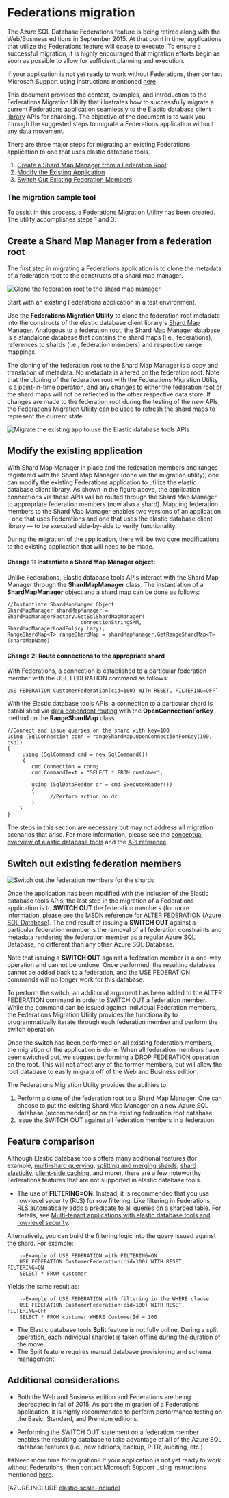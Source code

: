 <properties 
    pageTitle="Federations migration" 
    description="Outlines the steps to migrate an existing app built with Federations feature to the elastic database model." 
    services="sql-database" 
    documentationCenter="" 
    manager="jeffreyg" 
    authors="sidneyh" 
    editor=""/>

<tags 
    ms.service="sql-database" 
    ms.workload="sql-database" 
    ms.tgt_pltfrm="na" 
    ms.devlang="na" 
    ms.topic="article" 
    ms.date="08/14/2015" 
    ms.author="sidneyh"/>

# Federations migration 

The Azure SQL Database Federations feature is being retired along with the Web/Business editions in September 2015. At that point in time, applications that utilize the Federations feature will cease to execute. To ensure a successful migration, it is highly encouraged that migration efforts begin as soon as possible to allow for sufficient planning and execution.

If your application is not yet ready to work without Federations, then contact Microsoft Support using instructions mentioned [here](https://support.microsoft.com/kb/3087180).  

This document provides the context, examples, and introduction to the Federations Migration Utility that illustrates how to successfully migrate a current Federations application seamlessly to the [Elastic database client library](http://go.microsoft.com/?linkid=9862592) APIs for sharding. The objective of the document is to walk you through the suggested steps to migrate a Federations application without any data movement.

There are three major steps for migrating an existing Federations application to one that uses elastic database tools.

1. [Create a Shard Map Manager from a Federation Root](#create-a-shard-map-manager-from-a-federation-root) 
2. [Modify the Existing Application](#modify-the-existing-application)
3. [Switch Out Existing Federation Members](#switch-out-existing-federation-members)
    

### The migration sample tool
To assist in this process, a [Federations Migration Utility](http://go.microsoft.com/?linkid=9862613) has been created. The utility accomplishes steps 1 and 3. 

## Create a Shard Map Manager from a federation root
The first step in migrating a Federations application is to clone the metadata of a federation root to the constructs of a shard map manager. 

![Clone the federation root to the shard map manager][1]
 
Start with an existing Federations application in a test environment.
 
Use the **Federations Migration Utility** to clone the federation root metadata into the constructs of the elastic database client library's [Shard Map Manager](http://go.microsoft.com/?linkid=9862595). Analogous to a federation root, the Shard Map Manager database is a standalone database that contains the shard maps (i.e., federations), references to shards (i.e., federation members) and respective range mappings. 

The cloning of the federation root to the Shard Map Manager is a copy and translation of metadata. No metadata is altered on the federation root. Note that the cloning of the federation root with the Federations Migration Utility is a point-in-time operation, and any changes to either the federation root or the shard maps will not be reflected in the other respective data store. If changes are made to the federation root during the testing of the new APIs, the Federations Migration Utility can be used to refresh the shard maps to represent the current state. 

![Migrate the existing app to use the Elastic database tools APIs][2]

## Modify the existing application 

With Shard Map Manager in place and the federation members and ranges registered with the Shard Map Manager (done via the migration utility), one can modify the existing Federations application to utilize the elastic database client library. As shown in the figure above, the application connections via these APIs will be routed through the Shard Map Manager to appropriate federation members (now also a shard). Mapping federation members to the Shard Map Manager enables two versions of an application – one that uses Federations and one that uses the elastic database client library — to be executed side-by-side to verify functionality.   

During the migration of the application, there will be two core modifications to the existing application that will need to be made.


#### Change 1: Instantiate a Shard Map Manager object: 

Unlike Federations, Elastic database tools APIs interact with the Shard Map Manager through the **ShardMapManager** class. The instantiation of a **ShardMapManager** object and a shard map can be done as follows:
     
    //Instantiate ShardMapManger Object 
    ShardMapManager shardMapManager = ShardMapManagerFactory.GetSqlShardMapManager(
                            connectionStringSMM, ShardMapManagerLoadPolicy.Lazy); 
    RangeShardMap<T> rangeShardMap = shardMapManager.GetRangeShardMap<T>(shardMapName) 
    
#### Change 2: Route connections to the appropriate shard 

With Federations, a connection is established to a particular federation member with the USE FEDERATION command as follows:  

    USE FEDERATION CustomerFederation(cid=100) WITH RESET, FILTERING=OFF`

With the Elastic database tools APIs, a connection to a particular shard is established via [data dependent routing](sql-database-elastic-scale-data-dependent-routing.md) with the  **OpenConnectionForKey** method on the **RangeShardMap** class. 

    //Connect and issue queries on the shard with key=100 
    using (SqlConnection conn = rangeShardMap.OpenConnectionForKey(100, csb))  
    { 
         using (SqlCommand cmd = new SqlCommand()) 
         { 
            cmd.Connection = conn; 
            cmd.CommandText = "SELECT * FROM customer";
     
            using (SqlDataReader dr = cmd.ExecuteReader()) 
            { 
                  //Perform action on dr 
            } 
        } 
    }

The steps in this section are necessary but may not address all migration scenarios that arise. For more information, please see the [conceptual overview of elastic database tools](sql-database-elastic-scale-introduction.md) and the [API reference](http://go.microsoft.com/?linkid=9862604).

## Switch out existing federation members 

![Switch out the federation members for the shards][3]

Once the application has been modified with the inclusion of the Elastic database tools APIs, the last step in the migration of a Federations application is to **SWITCH OUT** the federation members (for more information, please see the MSDN reference for [ALTER FEDERATION (Azure SQL Database](http://msdn.microsoft.com/library/dn269988(v=sql.120).aspx)). The end result of issuing a **SWITCH OUT** against a particular federation member is the removal of all federation constraints and metadata rendering the federation member as a regular Azure SQL Database, no different than any other Azure SQL Database.  

Note that issuing a **SWITCH OUT** against a federation member is a one-way operation and cannot be undone. Once performed, the resulting database cannot be added back to a federation, and the USE FEDERATION commands will no longer work for this database. 

To perform the switch, an additional argument has been added to the ALTER FEDERATION command in order to SWITCH OUT a federation member.  While the command can be issued against individual Federation members, the Federations Migration Utility provides the functionality to programmatically iterate through each federation member and perform the switch operation. 

Once the switch has been performed on all existing federation members, the migration of the application is done. When all federation members have been switched out, we suggest performing a DROP FEDERATION operation on the root.  This will not affect any of the former members, but will allow the root database to easily migrate off of the Web and Business edition.
  
The Federations Migration Utility provides the abilities to: 

1.    Perform a clone of the federation root to a Shard Map Manager.  One can choose to put the existing Shard Map Manager on a new Azure SQL database (recommended) or on the existing federation root database.
2.    Issue the SWITCH OUT against all federation members in a federation.


## Feature comparison

Although Elastic database tools offers many additional features (for example, [multi-shard querying](sql-database-elastic-scale-multishard-querying.md), [splitting and merging shards](sql-database-elastic-scale-overview-split-and-merge.md), [shard elasticity](sql-database-elastic-scale-elasticity.md), [client-side caching](sql-database-elastic-scale-shard-map-management.md), and more), there are a few noteworthy Federations features that are not supported in elastic database tools.
  
- The use of **FILTERING=ON**. Instead, it is recommended that you use row-level security (RLS) for row filtering. Like filtering in Federations, RLS automatically adds a predicate to all queries on a sharded table. For details, see [Multi-tenant applications with elastic database tools and row-level security](sql-database-elastic-tools-multi-tenant-row-level-security.md). 
 
 Alternatively, you can build the filtering logic into the query issued against the shard. For example: 

        --Example of USE FEDERATION with FILTERING=ON
        USE FEDERATION CustomerFederation(cid=100) WITH RESET, FILTERING=ON 
        SELECT * FROM customer

 Yields the same result as:

        --Example of USE FEDERATION with filtering in the WHERE clause 
        USE FEDERATION CustomerFederation(cid=100) WITH RESET, FILTERING=OFF 
        SELECT * FROM customer WHERE CustomerId = 100 

- The Elastic database tools **Split** feature is not fully online. During a split operation, each individual shardlet is taken offline during the duration of the move.
- The Split feature requires manual database provisioning and schema management.

## Additional considerations

* Both the Web and Business edition and Federations are being deprecated in fall of 2015.  As part the migration of a Federations application, it is highly recommended to perform performance testing on the Basic, Standard, and Premium editions. 

* Performing the SWITCH OUT statement on a federation member enables the resulting database to take advantage of all of the Azure SQL database features (i.e., new editions, backup, PITR, auditing, etc.) 

##Need more time for migration? 
If your application is not yet ready to work without Federations, then contact Microsoft Support using instructions mentioned [here](https://support.microsoft.com/kb/3087180). 

[AZURE.INCLUDE [elastic-scale-include](../../includes/elastic-scale-include.md)]

<!--Anchors-->
[Create Shard Map Manager from a Federation Root]:#create-shard-map-manager
[Modify the Existing Application]:#Modify-the-Existing-Application
[Switch Out Existing Federation Members]:#Switch-Out-Existing-Federation-Members


<!--Image references-->
[1]: ./media/sql-database-elastic-scale-federation-migration/migrate-1.png
[2]: ./media/sql-database-elastic-scale-federation-migration/migrate-2.png
[3]: ./media/sql-database-elastic-scale-federation-migration/migrate-3.png
 
